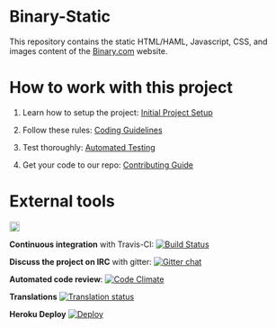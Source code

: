 Binary-Static
=============

This repository contains the static HTML/HAML, Javascript, CSS, and images content of the [Binary.com](http://www.binary.com) website.

How to work with this project
=============================

1. Learn how to setup the project:
[Initial Project Setup](https://github.com/binary-com/binary-static/wiki/Initial-Project-Setup)

2. Follow these rules:
[Coding Guidelines](https://github.com/binary-com/binary-static/wiki/Coding-Guidelines)

3. Test thoroughly:
[Automated Testing](https://github.com/binary-com/binary-static/wiki/Automated-Testing)

4. Get your code to our repo:
[Contributing Guide](https://github.com/binary-com/binary-static/wiki/Contributing-Guide)

External tools
==============

<a href="https://zenhub.io"><img src="https://raw.githubusercontent.com/ZenHubIO/support/master/zenhub-badge.png" height="18px"></a>

**Continuous integration** with Travis-CI: [![Build Status](https://travis-ci.org/binary-com/binary-static.svg?branch=master)](https://travis-ci.org/binary-com/binary-static)

**Discuss the project on IRC** with gitter: [![Gitter chat](https://badges.gitter.im/binary-com/binary-static.png)](https://gitter.im/binary-com/binary-static)

**Automated code review**: [![Code Climate](https://codeclimate.com/github/binary-com/binary-static.png)](https://codeclimate.com/github/binary-com/binary-static)

**Translations** [![Translation status](https://hosted.weblate.org/widgets/binary/-/shields-badge.svg)](https://hosted.weblate.org/engage/binary/?utm_source=widget)

**Heroku Deploy** [![Deploy](https://www.herokucdn.com/deploy/button.png)](https://heroku.com/deploy)
